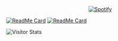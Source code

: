 

&nbsp;<div align="center"> [![Spotify](https://novatorem.vercel.app/api/spotify?background_color=0d1117&border_color=ffffff)](https://open.spotify.com/user/fidesosu)
</div>

[![ReadMe Card](https://github-readme-stats.vercel.app/api/pin/?username=fidesosu&repo=pixeldrain-userscript)](https://github.com/fidesosu/pixeldrain-userscript)
[![ReadMe Card](https://github-readme-stats.vercel.app/api/pin/?username=fidesosu&repo=)](https://github.com/fidesosu/)

<img alt="Visitor Stats" src="https://widgetbite.com/stats/fidesosu"/>
